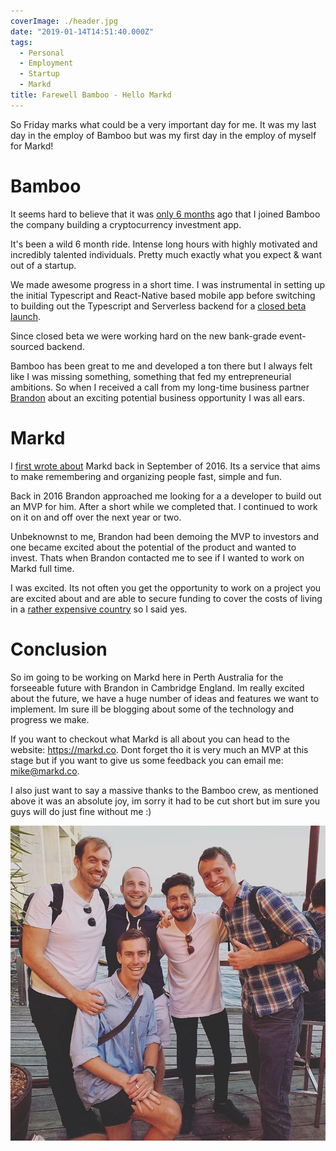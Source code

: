 ```yaml
---
coverImage: ./header.jpg
date: "2019-01-14T14:51:40.000Z"
tags:
  - Personal
  - Employment
  - Startup
  - Markd
title: Farewell Bamboo - Hello Markd
---
```


So Friday marks what could be a very important day for me. It was my last day in the employ of Bamboo but was my first day in the employ of myself for Markd!

<!-- more -->

# Bamboo

It seems hard to believe that it was [only 6 months](/posts/started-at-bamboo/) ago that I joined Bamboo the company building a cryptocurrency investment app.

It's been a wild 6 month ride. Intense long hours with highly motivated and incredibly talented individuals. Pretty much exactly what you expect & want out of a startup.

We made awesome progress in a short time. I was instrumental in setting up the initial Typescript and React-Native based mobile app before switching to building out the Typescript and Serverless backend for a [closed beta launch](https://medium.com/bambooblockchain/announcing-bamboos-closed-beta-173980918983).

Since closed beta we were working hard on the new bank-grade event-sourced backend.

Bamboo has been great to me and developed a ton there but I always felt like I was missing something, something that fed my entrepreneurial ambitions. So when I received a call from my long-time business partner [Brandon](https://brandonwu.co/) about an exciting potential business opportunity I was all ears.

# Markd

I [first wrote about](/posts/portfolio/projects/introducing-markd-pinterest-for-people/) Markd back in September of 2016. Its a service that aims to make remembering and organizing people fast, simple and fun.

Back in 2016 Brandon approached me looking for a a developer to build out an MVP for him. After a short while we completed that. I continued to work on it on and off over the next year or two.

Unbeknownst to me, Brandon had been demoing the MVP to investors and one became excited about the potential of the product and wanted to invest. Thats when Brandon contacted me to see if I wanted to work on Markd full time.

I was excited. Its not often you get the opportunity to work on a project you are excited about and are able to secure funding to cover the costs of living in a [rather expensive country](https://www.numbeo.com/cost-of-living/country_result.jsp?country=Australia) so I said yes.

# Conclusion

So im going to be working on Markd here in Perth Australia for the forseeable future with Brandon in Cambridge England. Im really excited about the future, we have a huge number of ideas and features we want to implement. Im sure ill be blogging about some of the technology and progress we make.

If you want to checkout what Markd is all about you can head to the website: https://markd.co. Dont forget tho it is very much an MVP at this stage but if you want to give us some feedback you can email me: mike@markd.co.

I also just want to say a massive thanks to the Bamboo crew, as mentioned above it was an absolute joy, im sorry it had to be cut short but im sure you guys will do just fine without me :)

[![](./bamboo-crew.jpg)](./bamboo-crew.jpg)
